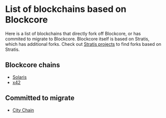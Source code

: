 # List of blockchains based on Blockcore

Here is a list of blockchains that directly fork off Blockcore, or has commited to migrate to Blockcore. 
Blockcore itself is based on Stratis, which has additional forks. 
Check out [Stratis projects](https://www.stratisprojects.com/forks/) to find forks based on Stratis.

## Blockcore chains

- [Solaris](https://github.com/Solaris-Project)
- [x42](https://github.com/x42protocol)

## Committed to migrate

- [City Chain](https://github.com/CityChainFoundation/)

